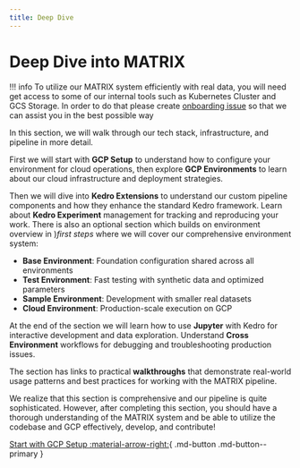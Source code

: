 ```yaml
---
title: Deep Dive
---
```


# Deep Dive into MATRIX

!!! info
    To utilize our MATRIX system efficiently with real data, you will need get access to some of our internal tools such as Kubernetes Cluster and GCS Storage. In order to do that please create [onboarding issue](https://github.com/everycure-org/matrix/issues/new?assignees=&labels=onboarding&projects=&template=onboarding.md&title=%3Cfirstname%3E+%3Clastname%3E) so that we can assist you in the best possible way

In this section, we will walk through our tech stack, infrastructure, and pipeline in more detail. 

First we will start with **GCP Setup** to understand how to configure your environment for cloud operations, then explore **GCP Environments** to learn about our cloud infrastructure and deployment strategies.

Then we will dive into **Kedro Extensions** to understand our custom pipeline components and how they enhance the standard Kedro framework. Learn about **Kedro Experiment** management for tracking and reproducing your work. There is also an optional section which builds on environment overview in )_first steps_ where we will cover our comprehensive environment system:
- **Base Environment**: Foundation configuration shared across all environments
- **Test Environment**: Fast testing with synthetic data and optimized parameters
- **Sample Environment**: Development with smaller real datasets
- **Cloud Environment**: Production-scale execution on GCP


At the end of the section we will learn how to use **Jupyter** with Kedro for interactive development and data exploration. Understand **Cross Environment** workflows for debugging and troubleshooting production issues.

The section has links to practical **walkthroughs** that demonstrate real-world usage patterns and best practices for working with the MATRIX pipeline.

We realize that this section is comprehensive and our pipeline is quite sophisticated. However, after completing this section, you should have a thorough understanding of the MATRIX system and be able to utilize the codebase and GCP effectively, develop, and contribute!

[Start with GCP Setup :material-arrow-right:](./gcp_setup.md){ .md-button .md-button--primary }